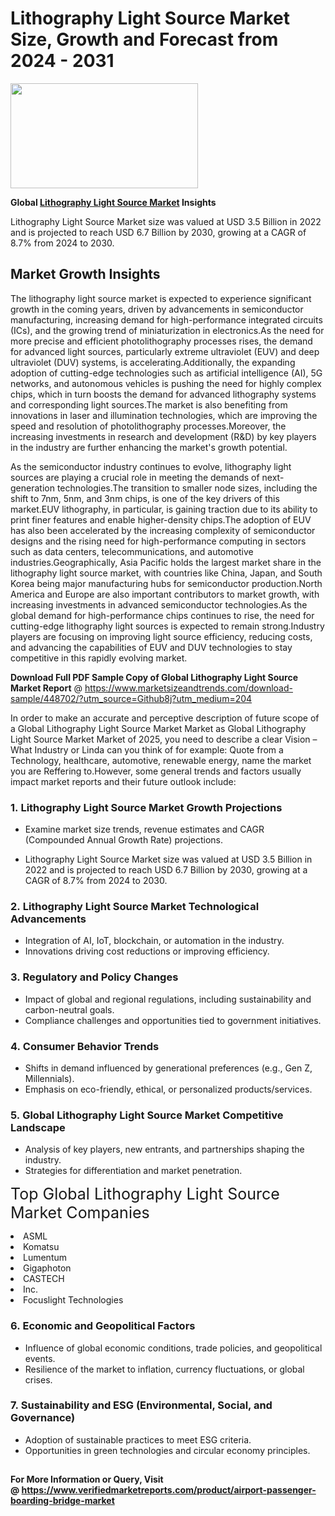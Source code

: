 <H1>Lithography Light Source Market Size, Growth and Forecast from 2024 - 2031</H1><img class="aligncenter size-medium wp-image-584254" src="https://thirdeyenews.in/wp-content/uploads/2024/09/Global-Market-Research-300x168.jpeg" alt="" width="300" height="168" /><p><strong>Global&nbsp;<a href="https://www.marketsizeandtrends.com/download-sample/448702/?utm_source=Github8j?utm_medium=204">Lithography Light Source Market</a> Insights</strong></p><p>Lithography Light Source Market size was valued at USD 3.5 Billion in 2022 and is projected to reach USD 6.7 Billion by 2030, growing at a CAGR of 8.7% from 2024 to 2030.</p><p><h2>Market Growth Insights</h2> <p>The lithography light source market is expected to experience significant growth in the coming years, driven by advancements in semiconductor manufacturing, increasing demand for high-performance integrated circuits (ICs), and the growing trend of miniaturization in electronics.As the need for more precise and efficient photolithography processes rises, the demand for advanced light sources, particularly extreme ultraviolet (EUV) and deep ultraviolet (DUV) systems, is accelerating.Additionally, the expanding adoption of cutting-edge technologies such as artificial intelligence (AI), 5G networks, and autonomous vehicles is pushing the need for highly complex chips, which in turn boosts the demand for advanced lithography systems and corresponding light sources.The market is also benefiting from innovations in laser and illumination technologies, which are improving the speed and resolution of photolithography processes.Moreover, the increasing investments in research and development (R&D) by key players in the industry are further enhancing the market's growth potential.</p> <p>As the semiconductor industry continues to evolve, lithography light sources are playing a crucial role in meeting the demands of next-generation technologies.The transition to smaller node sizes, including the shift to 7nm, 5nm, and 3nm chips, is one of the key drivers of this market.EUV lithography, in particular, is gaining traction due to its ability to print finer features and enable higher-density chips.The adoption of EUV has also been accelerated by the increasing complexity of semiconductor designs and the rising need for high-performance computing in sectors such as data centers, telecommunications, and automotive industries.Geographically, Asia Pacific holds the largest market share in the lithography light source market, with countries like China, Japan, and South Korea being major manufacturing hubs for semiconductor production.North America and Europe are also important contributors to market growth, with increasing investments in advanced semiconductor technologies.As the global demand for high-performance chips continues to rise, the need for cutting-edge lithography light sources is expected to remain strong.Industry players are focusing on improving light source efficiency, reducing costs, and advancing the capabilities of EUV and DUV technologies to stay competitive in this rapidly evolving market.</p> <p><span class=""><strong>Download Full PDF Sample Copy of Global Lithography Light Source Market Report</strong> @ <a href="https://www.marketsizeandtrends.com/download-sample/448702/?utm_source=Github8j?utm_medium=204" target="_blank">https://www.marketsizeandtrends.com/download-sample/448702/?utm_source=Github8j?utm_medium=204</a></span></p><p>In order to make an accurate and perceptive description of future scope of a Global&nbsp;Lithography Light Source Market Market as Global&nbsp;Lithography Light Source Market Market of 2025, you need to describe a clear Vision &ndash; What Industry or Linda can you think of for example: Quote from a Technology, healthcare, automotive, renewable energy, name the market you are Reffering to.However, some general trends and factors usually impact market reports and their future outlook include:</p><h3>1.&nbsp;<strong>Lithography Light Source Market Growth Projections</strong></h3><ul><li>Examine market size trends, revenue estimates and CAGR (Compounded Annual Growth Rate) projections.</li><li><p>Lithography Light Source Market size was valued at USD 3.5 Billion in 2022 and is projected to reach USD 6.7 Billion by 2030, growing at a CAGR of 8.7% from 2024 to 2030.</p></li></ul><h3>2.&nbsp;<strong>Lithography Light Source Market Technological Advancements</strong></h3><ul><li>Integration of AI, IoT, blockchain, or automation in the industry.</li><li>Innovations driving cost reductions or improving efficiency.</li></ul><h3>3.&nbsp;<strong>Regulatory and Policy Changes</strong></h3><ul><li>Impact of global and regional regulations, including sustainability and carbon-neutral goals.</li><li>Compliance challenges and opportunities tied to government initiatives.</li></ul><h3>4.&nbsp;<strong>Consumer Behavior Trends</strong></h3><ul><li>Shifts in demand influenced by generational preferences (e.g., Gen Z, Millennials).</li><li>Emphasis on eco-friendly, ethical, or personalized products/services.</li></ul><h3>5.&nbsp;<strong>Global Lithography Light Source Market Competitive Landscape</strong></h3><ul><li>Analysis of key players, new entrants, and partnerships shaping the industry.</li><li>Strategies for differentiation and market penetration.</li></ul><p data-pm-slice="1 1 []"><span style="color: inherit; font-family: inherit; font-size: 25px;">Top Global Lithography Light Source Market Companies</span></p><div class="" data-test-id=""><p><li>ASML</li><li> Komatsu</li><li> Lumentum</li><li> Gigaphoton</li><li> CASTECH</li><li> Inc.</li><li> Focuslight Technologies</li></p></div><h3>6.&nbsp;<strong>Economic and Geopolitical Factors</strong></h3><ul><li>Influence of global economic conditions, trade policies, and geopolitical events.</li><li>Resilience of the market to inflation, currency fluctuations, or global crises.</li></ul><h3>7.&nbsp;<strong>Sustainability and ESG (Environmental, Social, and Governance)</strong></h3><ul><li>Adoption of sustainable practices to meet ESG criteria.</li><li>Opportunities in green technologies and circular economy principles.</li></ul><h2><strong style="font-size: 14px;">For More Information or Query, Visit @&nbsp;</strong><a style="background-color: #ffffff; font-size: 14px;" href="https://www.marketsizeandtrends.com/report/lithography-light-source-market/" target="_blank">https://www.verifiedmarketreports.com/product/airport-passenger-boarding-bridge-market</a></h2>